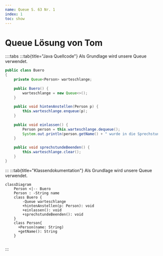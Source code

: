 ```yaml
---
name: Queue S. 63 Nr. 1
index: 1
toc: show
---
```


# Queue Lösung von Tom

::::tabs
:::tab{title="Java Quellcode"}
Als Grundlage wird unsere Queue verwendet.
```java
public class Buero
{
    private Queue<Person> warteschlange;
    
    public Buero() {
        warteschlange = new Queue<>();
    }
    
    public void hintenAnstellen(Person p) {
        this.warteschlange.enqueue(p);
    }
    
    public void einlassen() {
        Person person = this.warteschlange.dequeue();
        System.out.println(person.getName() + " wurde in die Sprechstunde geschickt");
    }
    
    public void sprechstundeBeenden() {
        this.warteschlange.clear();
    }
}
```
:::
:::tab{title="Klassendokumentation"}
Als Grundlage wird unsere Queue verwendet.
```mermaid
classDiagram
    Person <|-- Buero
    Person : -String name
    class Buero {
        -Queue warteschlange
        +hintenAnstellen(p: Person): void
        +einlassen(): void
        +sprechstundeBeenden(): void
    }
    class Person{
      +Person(name: String)
      +getName(): String
    }
    
```
:::
